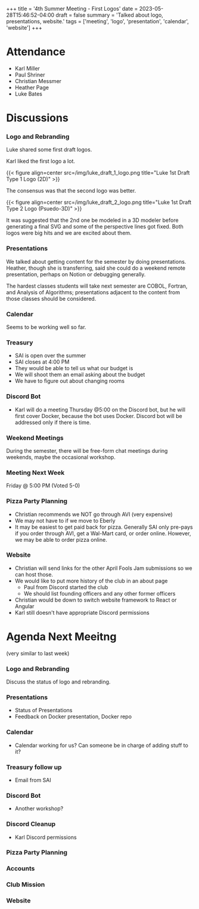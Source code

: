 +++
title = '4th Summer Meeting - First Logos'
date = 2023-05-28T15:46:52-04:00
draft = false
summary = 'Talked about logo, presentations, website.'
tags = ['meeting', 'logo', 'presentation', 'calendar', 'website']
+++

# Attendance

- Karl Miller
- Paul Shriner
- Christian Messmer
- Heather Page
- Luke Bates

# Discussions

### Logo and Rebranding

Luke shared some first draft logos.

Karl liked the first logo a lot.

{{< figure align=center src=/img/luke_draft_1_logo.png title="Luke 1st Draft Type 1 Logo (2D)" >}}

The consensus was that the second logo was better.

{{< figure align=center src=/img/luke_draft_2_logo.png title="Luke 1st Draft Type 2 Logo (Psuedo-3D)" >}}

It was suggested that the 2nd one be modeled in a 3D modeler before generating a final SVG and some of the perspective lines got fixed. Both logos were big hits and we are excited about them.

### Presentations

We talked about getting content for the semester by doing presentations. Heather, though she is transferring, said she could do a weekend remote presentation, perhaps on Notion or debugging generally.

The hardest classes students will take next semester are COBOL, Fortran, and Analysis of Algorithms; presentations adjacent to the content from those classes should be considered.

### Calendar

Seems to be working well so far.

### Treasury

- SAI is open over the summer
- SAI closes at 4:00 PM
- They would be able to tell us what our budget is
- We will shoot them an email asking about the budget
- We have to figure out about changing rooms

### Discord Bot

- Karl will do a meeting Thursday @5:00 on the Discord bot, but he will first cover Docker, because the bot uses Docker. Discord bot will be addressed only if there is time.

### Weekend Meetings

During the semester, there will be free-form chat meetings during weekends, maybe the occasional workshop.

### Meeting Next Week

Friday @ 5:00 PM (Voted 5-0)

### Pizza Party Planning

- Christian recommends we NOT go through AVI (very expensive)
- We may not have to if we move to Eberly
- It may be easiest to get paid back for pizza. Generally SAI only pre-pays if you order through AVI, get a Wal-Mart card, or order online. However, we may be able to order pizza online.

### Website

- Christian will send links for the other April Fools Jam submissions so we can host those.
- We would like to put more history of the club in an about page
    - Paul from Discord started the club
    - We should list founding officers and any other former officers
- Christian would be down to switch website framework to React or Angular
- Karl still doesn't have appropriate Discord permissions

# Agenda Next Meeitng

(very similar to last week)

### Logo and Rebranding

Discuss the status of logo and rebranding.

### Presentations

- Status of Presentations
- Feedback on Docker presentation, Docker repo

### Calendar

- Calendar working for us? Can someone be in charge of adding stuff to it?

### Treasury follow up

- Email from SAI

### Discord Bot

- Another workshop?

### Discord Cleanup

- Karl Discord permissions

### Pizza Party Planning

### Accounts

### Club Mission

### Website
